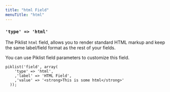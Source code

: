 ```yaml
---
title: "html Field"
menuTitle: "html"
---
```

### `'type' => 'html'`

The Piklist `html` field, allows you to render standard HTML markup and keep the same label/field format as the rest of your fields.

You can use Piklist field parameters to customize this field.

```
piklist('field', array(
    'type' => 'html',
    ,'label' => 'HTML Field',
    ,'value' => '<strong>This is some html</strong>'
  ));
```
